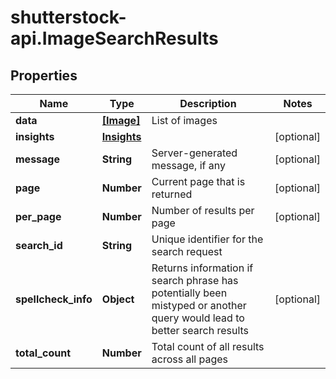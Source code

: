# shutterstock-api.ImageSearchResults

## Properties
Name | Type | Description | Notes
------------ | ------------- | ------------- | -------------
**data** | [**[Image]**](Image.md) | List of images | 
**insights** | [**Insights**](Insights.md) |  | [optional] 
**message** | **String** | Server-generated message, if any | [optional] 
**page** | **Number** | Current page that is returned | [optional] 
**per_page** | **Number** | Number of results per page | [optional] 
**search_id** | **String** | Unique identifier for the search request | 
**spellcheck_info** | **Object** | Returns information if search phrase has potentially been mistyped or another query would lead to better search results | [optional] 
**total_count** | **Number** | Total count of all results across all pages | 



